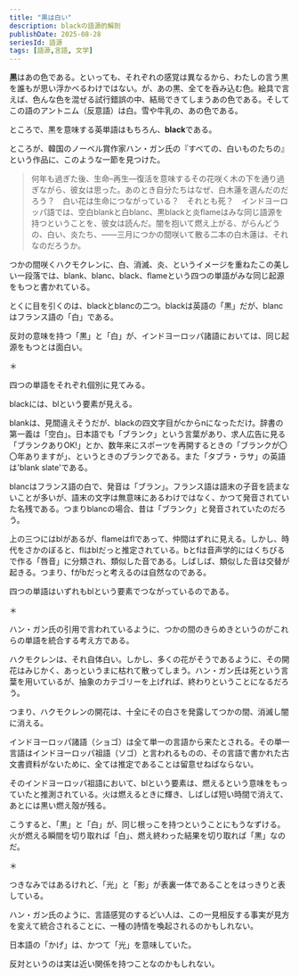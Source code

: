 ```yaml
---
title: "黒は白い" 
description: blackの語源的解剖
publishDate: 2025-08-28
seriesId: 語源
tags: [語源,言語, 文学]
---
```

**黒**はあの色である。といっても、それぞれの感覚は異なるから、わたしの言う黒を誰もが思い浮かべるわけではない。が、あの黒、全てを呑み込む色。絵具で言えば、色んな色を混ぜる試行錯誤の中、結局できてしまうあの色である。そしてこの語のアントニム（反意語）は白。雪や牛乳の、あの色である。

ところで、黒を意味する英単語はもちろん、**black**である。

ところが、韓国のノーベル賞作家ハン・ガン氏の『すべての、白いものたちの』という作品に、このような一節を見つけた。

> 何年も過ぎた後、生命–再生—復活を意味するその花咲く木の下を通り過ぎながら、彼女は思った。あのとき自分たちはなぜ、白木蓮を選んだのだろう？　白い花は生命につながっている？　それとも死？　インドヨーロッパ語では、空白blankと白blanc、黒blackと炎flameはみな同じ語源を持つということを、彼女は読んだ。闇を抱いて燃え上がる、がらんどうの、白い、炎たち、——三月につかの間咲いて散る二本の白木蓮は、それなのだろうか。

つかの間咲くハクモクレンに、白、消滅、炎、というイメージを重ねたこの美しい一段落では、blank、blanc、black、flameという四つの単語がみな同じ起源をもつと書かれている。

とくに目を引くのは、blackとblancの二つ。blackは英語の「黒」だが、blancはフランス語の「白」である。

反対の意味を持つ「黒」と「白」が、インドヨーロッパ諸語においては、同じ起源をもつとは面白い。

＊

四つの単語をそれぞれ個別に見てみる。

blackには、blという要素が見える。

blankは、見間違えそうだが、blackの四文字目がcからnになっただけ。辞書の第一義は「空白」。日本語でも「ブランク」という言葉があり、求人広告に見る「ブランクありOK!」とか、数年来にスポーツを再開するときの「ブランクが〇〇年ありますが」、というときのブランクである。また「タブラ・ラサ」の英語は'blank slate'である。

blancはフランス語の白で、発音は「ブラン」。フランス語は語末の子音を読まないことが多いが、語末の文字は無意味にあるわけではなく、かつて発音されていた名残である。つまりblancの場合、昔は「ブランク」と発音されていたのだろう。

上の三つにはblがあるが、flameはflであって、仲間はずれに見える。しかし、時代をさかのぼると、flはblだっと推定されている。bとfは音声学的にはくちびるで作る「唇音」に分類され、類似した音である。しばしば、類似した音は交替が起きる。つまり、fがbだっと考えるのは自然なのである。

四つの単語はいずれもblという要素でつながっているのである。

＊

ハン・ガン氏の引用で言われているように、つかの間のきらめきというのがこれらの単語を統合する考え方である。

ハクモクレンは、それ自体白い。しかし、多くの花がそうであるように、その開花はみじかく、あっというまに枯れて散ってしまう。ハン・ガン氏は死という言葉を用いているが、抽象のカテゴリーを上げれば、終わりということになるだろう。

つまり、ハクモクレンの開花は、十全にその白さを発露してつかの間、消滅し闇に消える。

インドヨーロッパ諸語（ショゴ）は全て単一の言語から来たとされる。その単一言語はインドヨーロッパ祖語（ソゴ）と言われるものの、その言語で書かれた古文書資料がないために、全ては推定であることは留意せねばならない。

そのインドヨーロッパ祖語において、blという要素は、燃えるという意味をもっていたと推測されている。火は燃えるときに輝き、しばしば短い時間で消えて、あとには黒い燃え殻が残る。

こうすると、「黒」と「白」が、同じ根っこを持つということにもうなずける。火が燃える瞬間を切り取れば「白」、燃え終わった結果を切り取れば「黒」なのだ。

＊

つきなみではあるけれど、「光」と「影」が表裏一体であることをはっきりと表している。

ハン・ガン氏のように、言語感覚のするどい人は、この一見相反する事実が見方を変えて統合されることに、一種の詩情を喚起されるのかもしれない。

日本語の「かげ」は、かつて「光」を意味していた。

反対というのは実は近い関係を持つことなのかもしれない。


